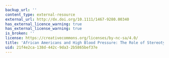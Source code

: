 ```yaml
---
backup_url: ''
content_type: external-resource
external_url: http://dx.doi.org/10.1111/1467-9280.00340
has_external_licence_warning: true
has_external_license_warning: true
is_broken: ''
license: https://creativecommons.org/licenses/by-nc-sa/4.0/
title: 'African Americans and High Blood Pressure: The Role of Stereotype Threat'
uid: 21f4e2ca-138d-442c-9da3-2b5865bef37e
---
```

